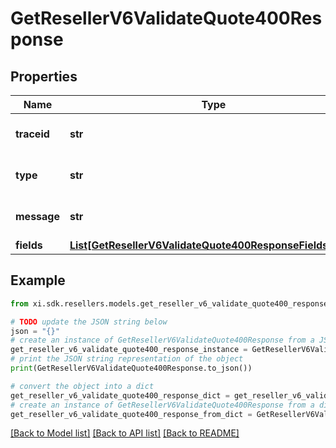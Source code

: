 # GetResellerV6ValidateQuote400Response


## Properties

Name | Type | Description | Notes
------------ | ------------- | ------------- | -------------
**traceid** | **str** | Unique Id to identify error. | [optional] 
**type** | **str** | Describes the type of the error. | [optional] 
**message** | **str** | A detailed error message. | [optional] 
**fields** | [**List[GetResellerV6ValidateQuote400ResponseFieldsInner]**](GetResellerV6ValidateQuote400ResponseFieldsInner.md) |  | [optional] 

## Example

```python
from xi.sdk.resellers.models.get_reseller_v6_validate_quote400_response import GetResellerV6ValidateQuote400Response

# TODO update the JSON string below
json = "{}"
# create an instance of GetResellerV6ValidateQuote400Response from a JSON string
get_reseller_v6_validate_quote400_response_instance = GetResellerV6ValidateQuote400Response.from_json(json)
# print the JSON string representation of the object
print(GetResellerV6ValidateQuote400Response.to_json())

# convert the object into a dict
get_reseller_v6_validate_quote400_response_dict = get_reseller_v6_validate_quote400_response_instance.to_dict()
# create an instance of GetResellerV6ValidateQuote400Response from a dict
get_reseller_v6_validate_quote400_response_from_dict = GetResellerV6ValidateQuote400Response.from_dict(get_reseller_v6_validate_quote400_response_dict)
```
[[Back to Model list]](../README.md#documentation-for-models) [[Back to API list]](../README.md#documentation-for-api-endpoints) [[Back to README]](../README.md)


